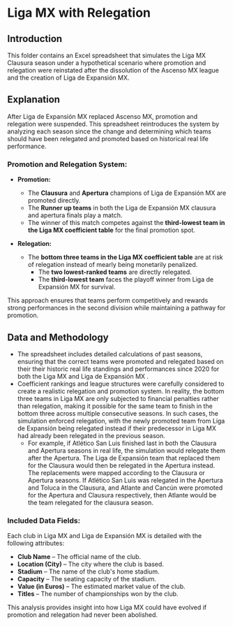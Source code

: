 # Liga MX with Relegation

## Introduction
This folder contains an Excel spreadsheet that simulates the Liga MX Clausura season under a hypothetical scenario where promotion and relegation were reinstated after the dissolution of the Ascenso MX league and the creation of Liga de Expansión MX.

## Explanation
After Liga de Expansión MX replaced Ascenso MX, promotion and relegation were suspended. This spreadsheet reintroduces the system by analyzing each season since the change and determining which teams should have been relegated and promoted based on historical real life performance.

### Promotion and Relegation System:
- **Promotion:**
  - The **Clausura** and **Apertura** champions of Liga de Expansión MX are promoted directly.
  - The **Runner up teams** in both the Liga de Expansión MX clausura and apertura finals play a match.
  - The winner of this match competes against the **third-lowest team in the Liga MX coefficient table** for the final promotion spot.

- **Relegation:**
  - The **bottom three teams in the Liga MX coefficient table** are at risk of relegation instead of mearly being monetarily penalized.
      - The **two lowest-ranked teams** are directly relegated.
      - The **third-lowest team** faces the playoff winner from Liga de Expansión MX for survival.

This approach ensures that teams perform competitively and rewards strong performances in the second division while maintaining a pathway for promotion.

## Data and Methodology
- The spreadsheet includes detailed calculations of past seasons, ensuring that the correct teams were promoted and relegated based on their their historic real life standings and performances since 2020 for both the Liga MX and Liga de Expansión MX .
- Coefficient rankings and league structures were carefully considered to create a realistic relegation and promotion system. In reality, the bottom three teams in Liga MX are only subjected to financial penalties rather than relegation, making it possible for the same team to finish in the bottom three across multiple consecutive seasons. In such cases, the simulation enforced relegation, with the newly promoted team from Liga de Expansión being relegated instead if their predecessor in Liga MX had already been relegated in the previous season.
    - For example, if Atlético San Luis finished last in both the Clausura and Apertura seasons in real life, the simulation would relegate them after the Apertura. The Liga de Expansión team that replaced them for the Clausura would then be relegated in the Apertura instead. The replacements were mapped according to the Clausura or Apertura seasons. If Atlético San Luis was relegated in the Apertura and Toluca in the Clausura, and Atlante and Cancún were promoted for the Apertura and Clausura respectively, then Atlante would be the team relegated for the clausura season.

### Included Data Fields:
Each club in Liga MX and Liga de Expansión MX is detailed with the following attributes:
- **Club Name** – The official name of the club.
- **Location (City)** – The city where the club is based.
- **Stadium** – The name of the club's home stadium.
- **Capacity** – The seating capacity of the stadium.
- **Value (in Euros)** – The estimated market value of the club.
- **Titles** – The number of championships won by the club.

This analysis provides insight into how Liga MX could have evolved if promotion and relegation had never been abolished.







